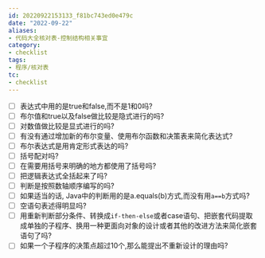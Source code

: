 ```yaml
---
id: 20220922153133_f81bc743ed0e479c
date: "2022-09-22"
aliases:
- 代码大全核对表-控制结构相关事宜
category:
- checklist
tags:
- 程序/核对表
tc:
- checklist
---
```


- [ ] 表达式中用的是true和false,而不是1和0吗?
- [ ] 布尔值和true以及false做比较是隐式进行的吗?
- [ ] 对数值做比较是显式进行的吗?
- [ ] 有没有通过增加新的布尔变量、使用布尔函数和决策表来简化表达式?
- [ ] 布尔表达式是用肯定形式表达的吗?
- [ ] 括号配对吗?
- [ ] 在需要用括号来明确的地方都使用了括号吗?
- [ ] 把逻辑表达式全括起来了吗?
- [ ] 判断是按照数轴顺序编写的吗?
- [ ] 如果适当的话, Java中的判断用的是a.equals(b)方式,而没有用`a==b`方式吗?
- [ ] 空语句表述得明显吗?
- [ ] 用重新判断部分条件、转换成`if-then-else`或者case语句、把嵌套代码提取成单独的子程序、换用一种更面向对象的设计或者其他的改进方法来简化嵌套语句了吗?
- [ ] 如果一个子程序的决策点超过10个,那么能提出不重新设计的理由吗?